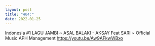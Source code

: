 ```yaml
---
layout: post
title: "404:"
date: 2022-01-25
---
```


Indonesia #1
 LAGU JAMBI ~ ASAL BALAKI - AKSAY Feat SARI ~ Official Music APH Management
https://youtu.be/Aw9AFkwWBxo

